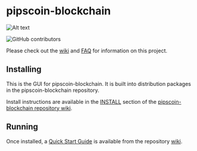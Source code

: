 # pipscoin-blockchain
![Alt text](https://www.pipscoinnetwork.org/img/pipscoin_logo.svg)

![GitHub contributors](https://img.shields.io/github/contributors/Pipscoin-Network/pipscoin-blockchain?logo=GitHub)

Please check out the [wiki](https://github.com/Pipscoin-Network/pipscoin-blockchain/wiki)
and [FAQ](https://github.com/Pipscoin-Network/pipscoin-blockchain/wiki/FAQ) for
information on this project.

## Installing

This is the GUI for pipscoin-blockchain. It is built into distribution packages in the pipscoin-blockchain repository.

Install instructions are available in the
[INSTALL](https://github.com/Pipscoin-Network/pipscoin-blockchain/wiki/INSTALL)
section of the
[pipscoin-blockchain repository wiki](https://github.com/Pipscoin-Network/pipscoin-blockchain/wiki).

## Running

Once installed, a
[Quick Start Guide](https://github.com/Pipscoin-Network/pipscoin-blockchain/wiki/Quick-Start-Guide)
is available from the repository
[wiki](https://github.com/Pipscoin-Network/pipscoin-blockchain/wiki).
